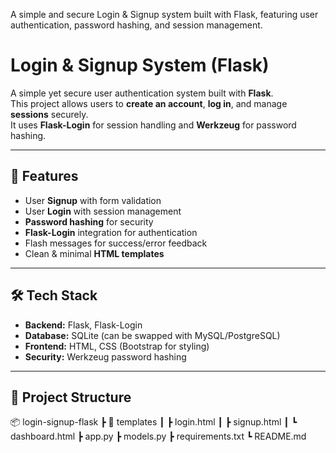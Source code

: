 A simple and secure Login & Signup system built with Flask, featuring user authentication, password hashing, and session management.
# Login & Signup System (Flask)

A simple yet secure user authentication system built with **Flask**.  
This project allows users to **create an account**, **log in**, and manage **sessions** securely.  
It uses **Flask-Login** for session handling and **Werkzeug** for password hashing.

---

## 🚀 Features
- User **Signup** with form validation
- User **Login** with session management
- **Password hashing** for security
- **Flask-Login** integration for authentication
- Flash messages for success/error feedback
- Clean & minimal **HTML templates**

---

## 🛠 Tech Stack
- **Backend:** Flask, Flask-Login
- **Database:** SQLite (can be swapped with MySQL/PostgreSQL)
- **Frontend:** HTML, CSS (Bootstrap for styling)
- **Security:** Werkzeug password hashing

---

## 📂 Project Structure
📦 login-signup-flask
┣ 📂 templates
┃ ┣ login.html
┃ ┣ signup.html
┃ ┗ dashboard.html
┣ app.py
┣ models.py
┣ requirements.txt
┗ README.md
